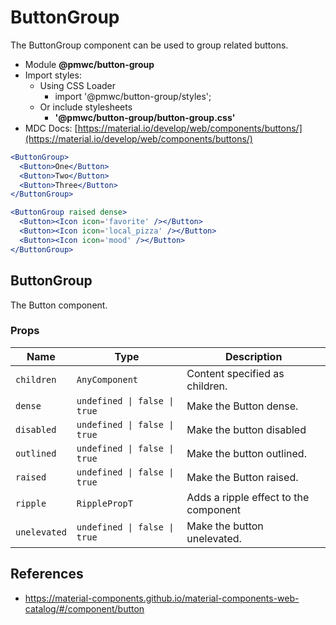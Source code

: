 # ButtonGroup

The ButtonGroup component can be used to group related buttons.

- Module **@pmwc/button-group**
- Import styles:
  - Using CSS Loader
    - import '@pmwc/button-group/styles';
  - Or include stylesheets
    - **'@pmwc/button-group/button-group.css'**
- MDC Docs: [https://material.io/develop/web/components/buttons/](https://material.io/develop/web/components/buttons/)

```jsx
<ButtonGroup>
  <Button>One</Button>
  <Button>Two</Button>
  <Button>Three</Button>
</ButtonGroup>
```

```jsx
<ButtonGroup raised dense>
  <Button><Icon icon='favorite' /></Button>
  <Button><Icon icon='local_pizza' /></Button>
  <Button><Icon icon='mood' /></Button>
</ButtonGroup>
```

## ButtonGroup
The Button component.

### Props

| Name | Type | Description |
|------|------|-------------|
| `children` | `AnyComponent` | Content specified as children. |
| `dense` | `undefined \| false \| true` | Make the Button dense. |
| `disabled` | `undefined \| false \| true` | Make the button disabled |
| `outlined` | `undefined \| false \| true` | Make the button outlined. |
| `raised` | `undefined \| false \| true` | Make the Button raised. |
| `ripple` | `RipplePropT` | Adds a ripple effect to the component |
| `unelevated` | `undefined \| false \| true` | Make the button unelevated. |

## References

- https://material-components.github.io/material-components-web-catalog/#/component/button

